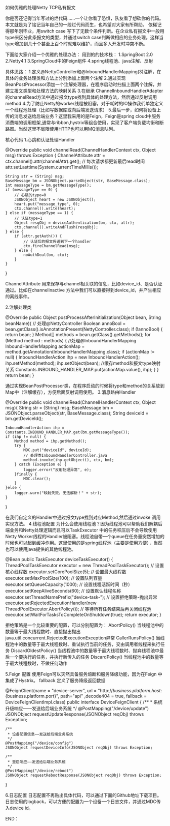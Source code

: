 


如何优雅的处理Netty TCP私有报文

你是否还记得当年写过的烂代码......一个让你看了恐惧，队友看了想砍你的代码。本文就是为了铭记当年自己的一段烂代码而生，也希望对大家有所帮助。
依稀记得那年刚毕业，用switch case 写下了无数个条件判断。在企业私有报文中一般用type来区分此条报文的类型，并通过switch case判断做相应的业务处理。这样当type增加到几十个甚至上百个时就难以维护，而且多人开发时冲突不断。

下面给大家介绍一个优雅的处理办法：
用到的的技术栈：
1.SpringBoot 2.0
2.Netty4.1
3.SpringCloud中的Feign组件
4.spring线程池、java注解、反射

具体思路：
1.定义@NettyController和@InboundHandlerMapping(3)注解，在具体的业务处理类和方法上分别添加上面两个注解
2.通过实现BeanPostProcessor添加一个注解处理器，在程序启动时扫描上面两个注解，并建立报文类型和处理方法的映射关系
3.在继承 ChannelInboundHandlerAdapter的channelRead方法中通过报文type找到具体的处理方法，然后通过反射调用method
4.为了防止Netty的worker线程被阻塞，对于耗时的IO操作我们单独定义一个线程池处理（比如写数据库或向后端发送请求）
5.最后一步，如何将设备上传的消息发送给后端业务？这里我采用的是Feign，Feign是spring cloud中服务消费端的调用框架,通常与ribbon,hystrix等组合使用，实现了客户端负载均衡和断路器。当然这里不局限使用HTTP也可以用MQ消息队列。

核心代码
1.心跳和认证处理Handler

@Override
public void channelRead(ChannelHandlerContext ctx, Object msg) throws Exception {
	ChannelAttribute attr = ctx.channel().attr(channelAttr).get();
	// 每次请求都更新最后read时间
	attr.setLasttime(System.currentTimeMillis());

	String str = (String) msg;
	BaseMessage bm = JSONObject.parseObject(str, BaseMessage.class);
	int messageType = bm.getMessageType();
	if (messageType == 0) {
		// 心跳的type=0
		JSONObject heart = new JSONObject();
		heart.put("message_type", 0);
		ctx.channel().write(heart);
	} else if (messageType == 1) {
		// 认证type=1
		Object resqObj = deviceAuthentication(bm, ctx, attr);
		ctx.channel().writeAndFlush(resqObj);
	} else {
		if (attr.getAuth()) {
			// 认证后的报文传送到下一个handler
			ctx.fireChannelRead(msg);
		} else {
			noAuthDeal(bm, ctx);
		}
	}
}

 
ChannelAttribute 用来保存与channel相关联的信息，比如device_id、是否认证通过。比如在channelInactive 方法中我们可以直接得到device_id，并产生相应的离线事件。

2.注解处理类

@Override
public Object postProcessAfterInitialization(Object bean, String beanName){
	// 处理@NettyController
	Boolean annoBool = bean.getClass().isAnnotationPresent(NettyController.class);
	if (!annoBool) {
		return bean;
	}
	Method[] methods = bean.getClass().getMethods();
	for (Method method : methods) {
		//处理@InboundHandlerMapping
		InboundHandlerMapping actionMap = method.getAnnotation(InboundHandlerMapping.class);
		if (actionMap != null) {
			InboundHandlerAction ihp = new InboundHandlerAction();
			ihp.setMethod(method);
			ihp.setObject(bean);
			//缓存method和报文type映射关系
			Constants.INBOUND_HANDLER_MAP.put(actionMap.value(), ihp);
		}
	}
	return bean;
}

通过实现BeanPostProcessor类，在程序启动的时候将type和method的关系放到Map中（注解缓存），方便后面反射调用使用。
3.消息路由Handler

@Override
public void channelRead(ChannelHandlerContext ctx, Object msg){
	String str = (String) msg;
	BaseMessage bm = JSONObject.parseObject(str, BaseMessage.class);
	String deviceId = bm.getDeviceId();

	InboundHandlerAction ihp = Constants.INBOUND_HANDLER_MAP.get(bm.getMessageType());
	if (ihp != null) {
		Method method = ihp.getMethod();
		try {
			MDC.put("deviceId", deviceId);
			// 处理类InboundHandlerController.java
			method.invoke(ihp.getObject(), ctx, bm);
		} catch (Exception e) {
			logger.error("反射处理异常", e);
		}finally {
			MDC.clear();
		}
	}else {
		logger.warn("映射失败，无法解析！" + str);
	}
}

在我们自定义的Handler中通过报文type找到对应Method,然后通过invoke 调用实现方法。
4.线程池配置
为什么会使用线程池？因为线程池可以帮助我们解耦后端业务和Netty处理逻辑而且可以TaskExecutor 中的任务积压后不会导致使用Netty Worker线程的Handler被阻塞。线程池自带一个queue在任务量突然增加的时候也可以起到缓冲作用。这里使用的是spring线程池（主要是使用方便），当然也可以使用java提供的其他线程池。

@Bean
public TaskExecutor deviceTaskExecutor() {
	ThreadPoolTaskExecutor executor = new ThreadPoolTaskExecutor();
	// 设置核心线程数
	executor.setCorePoolSize(5);
	// 设置最大线程数
	executor.setMaxPoolSize(100);
	// 设置队列容量
	executor.setQueueCapacity(1000);
	// 设置线程活跃时间（秒）
	executor.setKeepAliveSeconds(60);
	// 设置默认线程名称
	executor.setThreadNamePrefix("device-task-");
	// 设置拒绝策略-抛出异常
	executor.setRejectedExecutionHandler(new ThreadPoolExecutor.AbortPolicy());
	// 等待所有任务结束后再关闭线程池
	executor.setWaitForTasksToCompleteOnShutdown(true);
	return executor;
}

拒绝策略是一个比较重要的配置，可以分别配置为：
AbortPolicy() 当线程池中的数量等于最大线程数时、直接抛出抛出java.util.concurrent.RejectedExecutionException异常
CallerRunsPolicy() 当线程池中的数量等于最大线程数时、重试执行当前的任务，交由调用者线程来执行任务
DiscardOldestPolicy() 当线程池中的数量等于最大线程数时、抛弃线程池中最后一个要执行的任务，并执行新传入的任务
DiscardPolicy() 当线程池中的数量等于最大线程数时，不做任何动作

5.Feign 配置
使用Feign可以天然具备服务熔断和服务降级功能，因为在Feign 中集成了Hystrix。
fallback 定义了服务降级返回数据

@FeignClient(name = "device-server", url = "http://${business.platform.host}:${business.platform.port}", path="api" ,decode404 = true, fallback = DeviceFeignClientImpl.class)
public interface DeviceFeignClient {
	/**
	 * 系统升级响应——发送给后端业务系统
	 */
    @PostMapping("/device/update")
    JSONObject requestUpdateResponse(JSONObject reqObj) throws Exception;
    
    /**
     * 设备配置信息——发送给后端业务系统
     */
    @PostMapping("/device/config")
    JSONObject requestDeviceInfo(JSONObject reqObj) throws Exception;
    
    /**
     * 重启响应——发送给后端业务系统
     */
    @PostMapping("/device/reboot")
    JSONObject requestRebootResponse(JSONObject reqObj) throws Exception;
    
}

6.日志配置
日志配置不再贴出具体代码，可以通过下面的Github地址下载项目。
日志使用的logback，可以方便的配置为一个设备一个日志文件，并通过MDC传入device id。

END：

